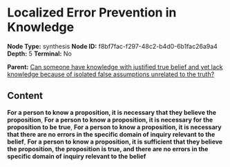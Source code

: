 # Localized Error Prevention in Knowledge

**Node Type:** synthesis
**Node ID:** f8bf7fac-f297-48c2-b4d0-6b1fac26a9a4
**Depth:** 5
**Terminal:** No

**Parent:** [Can someone have knowledge with justified true belief and yet lack knowledge because of isolated false assumptions unrelated to the truth?](can-someone-have-knowledge-with-justified-true-belief-and-yet-lack-knowledge-because-of-isolated-false-assumptions-unrelated-to-the-truth-antithesis-75e388fc-f0fb-4f4f-bb33-35636be62e9f.md)

## Content

**For a person to know a proposition, it is necessary that they believe the proposition**, **For a person to know a proposition, it is necessary for the proposition to be true**, **For a person to know a proposition, it is necessary that there are no errors in the specific domain of inquiry relevant to the belief**, **For a person to know a proposition, it is sufficient that they believe the proposition, the proposition is true, and there are no errors in the specific domain of inquiry relevant to the belief**
